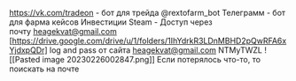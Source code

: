 https://vk.com/tradeon - бот для трейда 
@rextofarm_bot Телеграмм - бот для фарма кейсов 
Инвестиции Steam - Доступ через почту [heagekvat@gmail.com](mailto:heagekvat@gmail.com)
[https://drive.google.com/drive/u/1/folders/1IhYdrkR3LDnMBHD2pQwRFA6xYjdxpQDr]
log and pass от сайта
heagekvat@gmail.com
NTMyTWZL
![[Pasted image 20230226002847.png]]
Если потерялось что-то, то поискать на почте 